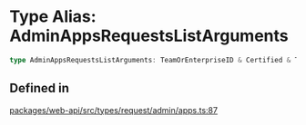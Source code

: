 # Type Alias: AdminAppsRequestsListArguments

```ts
type AdminAppsRequestsListArguments: TeamOrEnterpriseID & Certified & TokenOverridable & CursorPaginationEnabled;
```

## Defined in

[packages/web-api/src/types/request/admin/apps.ts:87](https://github.com/slackapi/node-slack-sdk/blob/c15385ef93ccdde9702f52f7d1f445999203d794/packages/web-api/src/types/request/admin/apps.ts#L87)
